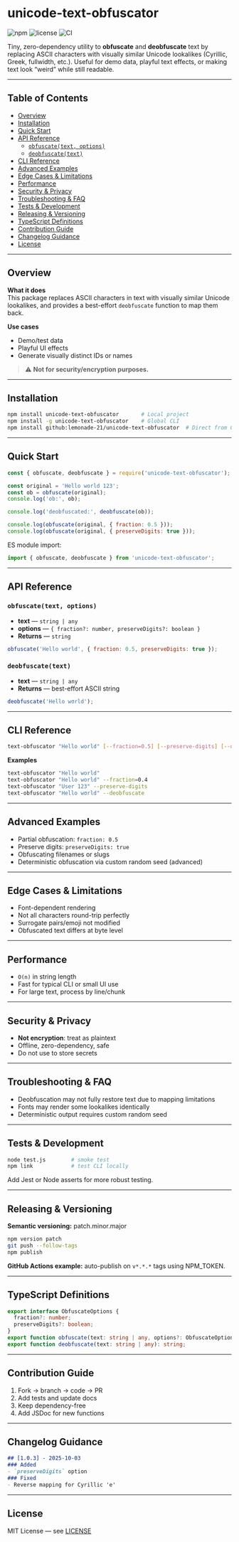 # unicode-text-obfuscator

![npm](https://img.shields.io/npm/v/unicode-text-obfuscator?color=brightgreen)
![license](https://img.shields.io/npm/l/unicode-text-obfuscator)
![CI](https://img.shields.io/github/actions/workflow/status/lemonade-21/unicode-text-obfuscator/publish.yml?branch=main)

Tiny, zero-dependency utility to **obfuscate** and **deobfuscate** text by replacing ASCII characters with visually similar Unicode lookalikes (Cyrillic, Greek, fullwidth, etc.). Useful for demo data, playful text effects, or making text look “weird” while still readable.

---

## Table of Contents
- [Overview](#overview)
- [Installation](#installation)
- [Quick Start](#quick-start)
- [API Reference](#api-reference)
  - [`obfuscate(text, options)`](#obfuscatetext-options)
  - [`deobfuscate(text)`](#deobfuscate-text)
- [CLI Reference](#cli-reference)
- [Advanced Examples](#advanced-examples)
- [Edge Cases & Limitations](#edge-cases--limitations)
- [Performance](#performance)
- [Security & Privacy](#security--privacy)
- [Troubleshooting & FAQ](#troubleshooting--faq)
- [Tests & Development](#tests--development)
- [Releasing & Versioning](#releasing--versioning)
- [TypeScript Definitions](#typescript-definitions)
- [Contribution Guide](#contribution-guide)
- [Changelog Guidance](#changelog-guidance)
- [License](#license)

---

## Overview

**What it does**  
This package replaces ASCII characters in text with visually similar Unicode lookalikes, and provides a best-effort `deobfuscate` function to map them back.

**Use cases**
- Demo/test data
- Playful UI effects
- Generate visually distinct IDs or names

> ⚠️ **Not for security/encryption purposes.**

---

## Installation

```bash
npm install unicode-text-obfuscator       # Local project
npm install -g unicode-text-obfuscator    # Global CLI
npm install github:lemonade-21/unicode-text-obfuscator  # Direct from GitHub
```

---

## Quick Start

```js
const { obfuscate, deobfuscate } = require('unicode-text-obfuscator');

const original = 'Hello world 123';
const ob = obfuscate(original);
console.log('ob:', ob);

console.log('deobfuscated:', deobfuscate(ob));

console.log(obfuscate(original, { fraction: 0.5 }));
console.log(obfuscate(original, { preserveDigits: true }));
```

ES module import:

```js
import { obfuscate, deobfuscate } from 'unicode-text-obfuscator';
```

---

## API Reference

### `obfuscate(text, options)`

- **text** — `string | any`  
- **options** — `{ fraction?: number, preserveDigits?: boolean }`  
- **Returns** — `string`  

```js
obfuscate('Hello world', { fraction: 0.5, preserveDigits: true });
```

### `deobfuscate(text)`

- **text** — `string | any`  
- **Returns** — best-effort ASCII string  

```js
deobfuscate('Hеllo wσrld');
```

---

## CLI Reference

```bash
text-obfuscator "Hello world" [--fraction=0.5] [--preserve-digits] [--deobfuscate]
```

**Examples**

```bash
text-obfuscator "Hello world"
text-obfuscator "Hello world" --fraction=0.4
text-obfuscator "User 123" --preserve-digits
text-obfuscator "Hеllo wσrld" --deobfuscate
```

---

## Advanced Examples

- Partial obfuscation: `fraction: 0.5`  
- Preserve digits: `preserveDigits: true`  
- Obfuscating filenames or slugs
- Deterministic obfuscation via custom random seed (advanced)

---

## Edge Cases & Limitations

- Font-dependent rendering  
- Not all characters round-trip perfectly  
- Surrogate pairs/emoji not modified  
- Obfuscated text differs at byte level  

---

## Performance

- `O(n)` in string length  
- Fast for typical CLI or small UI use  
- For large text, process by line/chunk  

---

## Security & Privacy

- **Not encryption**: treat as plaintext  
- Offline, zero-dependency, safe  
- Do not use to store secrets  

---

## Troubleshooting & FAQ

- Deobfuscation may not fully restore text due to mapping limitations  
- Fonts may render some lookalikes identically  
- Deterministic output requires custom random seed  

---

## Tests & Development

```bash
node test.js        # smoke test
npm link            # test CLI locally
```

Add Jest or Node asserts for more robust testing.

---

## Releasing & Versioning

**Semantic versioning:** patch.minor.major  

```bash
npm version patch
git push --follow-tags
npm publish
```

**GitHub Actions example:** auto-publish on `v*.*.*` tags using NPM_TOKEN.

---

## TypeScript Definitions

```ts
export interface ObfuscateOptions {
  fraction?: number;
  preserveDigits?: boolean;
}
export function obfuscate(text: string | any, options?: ObfuscateOptions): string;
export function deobfuscate(text: string | any): string;
```

---

## Contribution Guide

1. Fork → branch → code → PR  
2. Add tests and update docs  
3. Keep dependency-free  
4. Add JSDoc for new functions  

---

## Changelog Guidance

```md
## [1.0.3] - 2025-10-03
### Added
- `preserveDigits` option
### Fixed
- Reverse mapping for Cyrillic 'е'
```

---

## License

MIT License — see [LICENSE](LICENSE)
